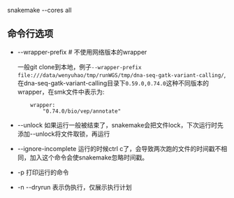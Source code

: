 <!--
 * @Description: 
 * @version: 
 * @Author: wenyuhao
 * @Date: 2023-02-27 00:14:45
 * @LastEditors: wenyuhao
 * @LastEditTime: 2023-02-27 00:57:08
-->
snakemake --cores all

## 命令行选项
- --wrapper-prefix # 不使用网络版本的wrapper

    一般git clone到本地，例子```--wrapper-prefix file:///data/wenyuhao/tmp/runWGS/tmp/dna-seq-gatk-variant-calling/```,在dna-seq-gatk-variant-calling目录下```0.59.0,0.74.0```这种不同版本的wrapper，在smk文件中表示为:
    ```smk
        wrapper:
            "0.74.0/bio/vep/annotate"
    ```

- --unlock 如果运行一般被结束了，snakemake会把文件lock，下次运行时先添加--unlock将文件取锁，再运行

- --ignore-incomplete 运行的时候ctrl c了，会导致两次跑的文件的时间戳不相同，加入这个命令会使snakemake忽略时间戳。

- -p 打印运行的命令

- -n --dryrun 表示伪执行，仅展示执行计划
